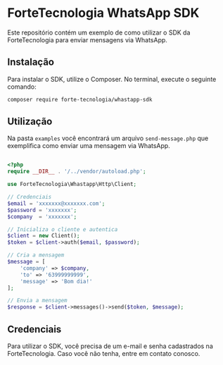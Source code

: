 # ForteTecnologia WhatsApp SDK

Este repositório contém um exemplo de como utilizar o SDK da ForteTecnologia para enviar mensagens via WhatsApp.

## Instalação

Para instalar o SDK, utilize o Composer. No terminal, execute o seguinte comando:

```sh
composer require forte-tecnologia/whastapp-sdk
```

## Utilização

Na pasta `examples` você encontrará um arquivo `send-message.php` que exemplifica como enviar uma mensagem via WhatsApp.

```php

<?php
require __DIR__ . '/../vendor/autoload.php';

use ForteTecnologia\Whastapp\Http\Client;

// Credenciais
$email = 'xxxxxxx@xxxxxxx.com';
$password = 'xxxxxxx';
$company  = 'xxxxxxx';

// Inicializa o cliente e autentica
$client = new Client();
$token = $client->auth($email, $password);

// Cria a mensagem
$message = [
    'company' => $company,
    'to' => '63999999999',
    'message' => 'Bom dia!'
];

// Envia a mensagem
$response = $client->messages()->send($token, $message);
```

## Credenciais

Para utilizar o SDK, você precisa de um e-mail e senha cadastrados na ForteTecnologia. Caso você não tenha, entre em contato conosco.